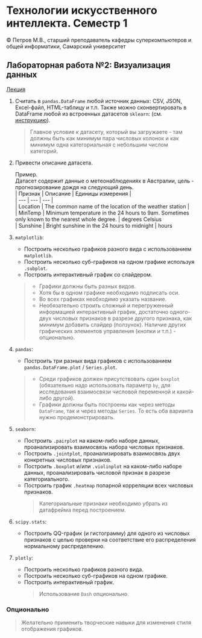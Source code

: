 # Технологии искусственного интеллекта. Семестр 1

© Петров М.В., старший преподаватель кафедры суперкомпьютеров и общей информатики, Самарский университет

## Лабораторная работа №2: Визуализация данных

[Лекция](../lectures/lecture_2/lecture_2.ipynb)

1. Считать в `pandas.DataFrame` любой источник данных: CSV, JSON, Excel-файл, HTML-таблицу и т.п.
Также можно сконвертировать в DataFrame любой из встроенных датасетов `sklearn`: (см. [инструкцию](https://stackoverflow.com/questions/38105539/how-to-convert-a-scikit-learn-dataset-to-a-pandas-dataset)).  
   > Главное условие к датасету, который вы загружаете - там должны быть как минимум пара числовых колонок и как минимум одна категориальная с небольшим числом категорий.

2. Привести описание датасета.  

   Пример.  
   Датасет содержит данные о метеонаблюдениях в Австралии, цель - прогнозирование дождя на следующий день.  
   | Признак | Описание | Единицы измерения |  
   | --- | --- | --- |  
   | Location | The common name of the location of the weather station |  
   | MinTemp | Minimum temperature in the 24 hours to 9am. Sometimes only known to the nearest whole degree. | degrees Celsius  
   | Sunshine | Bright sunshine in the 24 hours to midnight | hours

3. `matplotlib`:  
   - Построить несколько графиков разного вида с использованием `matplotlib`.
   - Построить несколько суб-графиков на одном графике используя `.subplot`.
   - Построить интерактивный график со слайдером.
   > - Графики должны быть разных видов.  
   > - Хотя бы в одном графике необходимо подписать оси.  
   > - Во всех графиках необходимо указать название.
   > - Необязательно строить сложный и перегруженный информацией интерактивный график, достаточно одного-двух числовых признаков в разрезе другого признака, как минимум добавить слайдер (ползунок). Наличие других графических элементов управления (кнопки и т.п.) - опционально.

4. `pandas`:  
   - Построить три разных вида графиков с использованием `pandas.DataFrame.plot` / `Series.plot`.
   > - Среди графиков должен присутствовать один `boxplot` (обязательно надо использовать параметр `by`, для исследования взаимосвязи числовой переменной и какой-либо другой).  
   > - Графики должны быть построены как через методы `DataFrame`, так и через методы `Series`. То есть оба варианта нужно продемонстрировать.

5. `seaborn`:
   - Построить `.pairplot` на каком-либо наборе данных, проанализировать взаимосвязь набора числовых признаков.
   - Построить `.jointplot`, проанализировать взаимосвязь двух конкретных числовых признаков.
   - Построить `.boxplot` и/или `.violinplot` на каком-либо наборе данных, проанализировать числовой признак в разрезе категориального.
   - Построить график `.heatmap` попарной корреляции всех числовых признаков.
     > Категориальные признаки необходимо убрать из датафрейма перед построением.

6. `scipy.stats`:  
   - Построить QQ-график (и гистограмму) для одного из числовых признаков с целью проверки на соответствие его распределения нормальному распределению.

7. `plotly`:
   - Построить несколько графиков разного вида.
   - Построить несколько суб-графиков на одном графике.
   - Построить интерактивный график.
     > Использование `Dash` опционально.

### Опционально

> Желательно применить творческие навыки для изменения стиля отображения графиков.